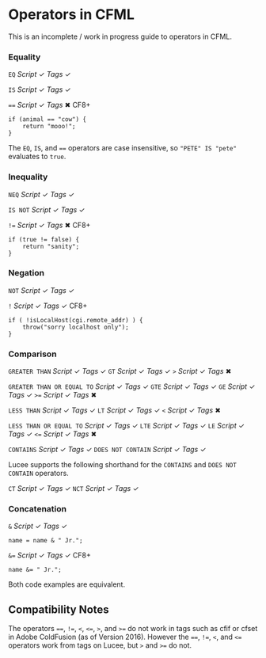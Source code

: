 # Operators in CFML

This is an incomplete / work in progress guide to operators in CFML.

### Equality

`EQ` _Script_ ✓ _Tags_ ✓

`IS` _Script_ ✓ _Tags_ ✓

`==` _Script_ ✓ _Tags_ ✖ CF8+

    if (animal == "cow") {
        return "mooo!";
    }

The `EQ`, `IS`, and `==` operators are case insensitive, so `"PETE" IS "pete"` evaluates to `true`.

### Inequality

`NEQ` _Script_ ✓ _Tags_ ✓

`IS NOT` _Script_ ✓ _Tags_ ✓

`!=` _Script_ ✓ _Tags_ ✖ CF8+

    if (true != false) {
        return "sanity";
    }

### Negation

`NOT` _Script_ ✓ _Tags_ ✓

`!` _Script_ ✓ _Tags_ ✓ CF8+

    if ( !isLocalHost(cgi.remote_addr) ) {
        throw("sorry localhost only");
    }

### Comparison

`GREATER THAN` _Script_ ✓ _Tags_ ✓
`GT` _Script_ ✓ _Tags_ ✓
`>` _Script_ ✓ _Tags_ ✖

`GREATER THAN OR EQUAL TO` _Script_ ✓ _Tags_ ✓
`GTE` _Script_ ✓ _Tags_ ✓
`GE` _Script_ ✓ _Tags_ ✓
`>=` _Script_ ✓ _Tags_ ✖

`LESS THAN` _Script_ ✓ _Tags_ ✓
`LT` _Script_ ✓ _Tags_ ✓
`<` _Script_ ✓ _Tags_ ✖

`LESS THAN OR EQUAL TO` _Script_ ✓ _Tags_ ✓
`LTE` _Script_ ✓ _Tags_ ✓
`LE` _Script_ ✓ _Tags_ ✓
`<=` _Script_ ✓ _Tags_ ✖

`CONTAINS` _Script_ ✓ _Tags_ ✓
`DOES NOT CONTAIN` _Script_ ✓ _Tags_ ✓

Lucee supports the following shorthand for the `CONTAINS` and `DOES NOT CONTAIN` operators.

`CT` _Script_ ✓ _Tags_ ✓
`NCT` _Script_ ✓ _Tags_ ✓

### Concatenation

`&` _Script_ ✓ _Tags_ ✓

    name = name & " Jr.";

`&=` _Script_ ✓ _Tags_ ✓ CF8+

    name &= " Jr.";

Both code examples are equivalent.

## Compatibility Notes

The operators `==`, `!=`, `<`, `<=`, `>`, and `>=` do not work in tags such as cfif or cfset in Adobe ColdFusion (as of Version 2016). However the `==`, `!=`, `<`, and `<=` operators work from tags on Lucee, but `>` and `>=` do not.
